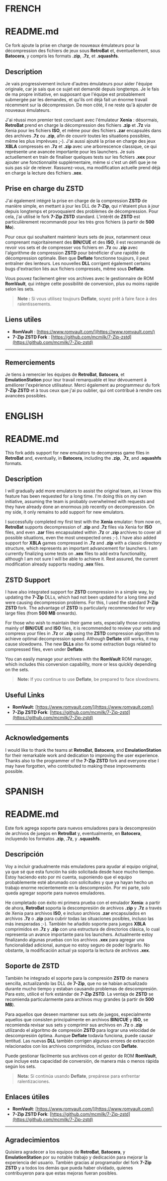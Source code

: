 # FRENCH
# README.md

Ce fork ajoute la prise en charge de nouveaux émulateurs pour la décompression des fichiers de jeux sous **RetroBat** et, éventuellement, sous **Batocera**, y compris les formats **.zip**, **.7z**, et **.squashfs**.

## Description

Je vais progressivement inclure d'autres émulateurs pour aider l'équipe originale, car je sais que ce sujet est demandé depuis longtemps. Je le fais de ma propre initiative, en supposant que l'équipe est probablement submergée par les demandes, et qu'ils ont déjà fait un énorme travail récemment sur la décompression. De mon côté, il ne reste qu'à ajouter de nouveaux émulateurs.

J'ai réussi mon premier test concluant avec l'émulateur **Xenia** : désormais, **RetroBat** prend en charge la décompression des fichiers **.zip** et **.7z** via Xenia pour les fichiers **ISO**, et même pour des fichiers **.zar** encapsulés dans des archives **.7z** ou **.zip**, afin de couvrir toutes les situations possibles, même les plus imprévues ;-). J'ai aussi ajouté la prise en charge des jeux **XBLA** compressés en **.7z** et **.zip** avec une arborescence classique, ce qui représente une avancée importante pour les launchers. Je suis actuellement en train de finaliser quelques tests sur les fichiers **.xex** pour ajouter une fonctionnalité supplémentaire, même si c'est un défi que je ne suis pas sûr de relever. Rassurez-vous, ma modification actuelle prend déjà en charge la lecture des fichiers **.xex**.

## Prise en charge du ZSTD

J'ai également intégré la prise en charge de la compression **ZSTD** de manière simple, en mettant à jour les DLL de **7-Zip**, qui n'étaient plus à jour depuis longtemps et provoquaient des problèmes de décompression. Pour cela, j'ai utilisé le fork **7-Zip ZSTD** standard. L'intérêt de **ZSTD** est particulièrement recommandé pour les très gros fichiers (à partir de **500 Mo**). 

Pour ceux qui souhaitent maintenir leurs sets de jeux, notamment ceux comprenant majoritairement des **BIN/CUE** et des **ISO**, il est recommandé de revoir vos sets et de compresser vos fichiers en **.7z** ou **.zip** avec l'algorithme de compression **ZSTD** pour bénéficier d'une rapidité de décompression optimale. Bien que **Deflate** fonctionne toujours, il peut entraîner des lenteurs. Les nouvelles **DLL** corrigent également certains bugs d'extraction liés aux fichiers compressés, même sous **Deflate**.

Vous pouvez facilement gérer vos archives avec le gestionnaire de ROM **RomVault**, qui intègre cette possibilité de conversion, plus ou moins rapide selon les sets.

> **Note :** Si vous utilisez toujours **Deflate**, soyez prêt à faire face à des ralentissements.

## Liens utiles

- **RomVault** : [https://www.romvault.com/](https://www.romvault.com/)
- **7-Zip ZSTD Fork** : [https://github.com/mcmilk/7-Zip-zstd](https://github.com/mcmilk/7-Zip-zstd)

---

## Remerciements

Je tiens à remercier les équipes de **RetroBat**, **Batocera**, et **EmulationStation** pour leur travail remarquable et leur dévouement à améliorer l'expérience utilisateur. Merci également au programmeur du fork **7-Zip ZSTD** et à tous ceux que j'ai pu oublier, qui ont contribué à rendre ces avancées possibles.


#
# ENGLISH
# README.md

This fork adds support for new emulators to decompress game files in **RetroBat** and, eventually, in **Batocera**, including the **.zip**, **.7z**, and **.squashfs** formats.

## Description

I will gradually add more emulators to assist the original team, as I know this feature has been requested for a long time. I'm doing this on my own initiative, assuming the team is probably overwhelmed with requests and they have already done an enormous job recently on decompression. On my side, it only remains to add support for new emulators.

I successfully completed my first test with the **Xenia** emulator: from now on, **RetroBat** supports decompression of **.zip** and **.7z** files via Xenia for **ISO** files, and even **.zar** files encapsulated within **.7z** or **.zip** archives to cover all possible situations, even the most unexpected ones ;-). I have also added support for **XBLA** games compressed in **.7z** and **.zip** with a classic directory structure, which represents an important advancement for launchers. I am currently finalizing some tests on **.xex** files to add extra functionality, although I am not sure I will be able to achieve it. Rest assured, the current modification already supports reading **.xex** files.

## ZSTD Support

I have also integrated support for **ZSTD** compression in a simple way, by updating the **7-Zip** DLLs, which had not been updated for a long time and were causing decompression problems. For this, I used the standard **7-Zip ZSTD** fork. The advantage of **ZSTD** is particularly recommended for very large files (from **500 MB** onwards).

For those who wish to maintain their game sets, especially those consisting mainly of **BIN/CUE** and **ISO** files, it is recommended to review your sets and compress your files in **.7z** or **.zip** using the **ZSTD** compression algorithm to achieve optimal decompression speed. Although **Deflate** still works, it may cause slowdowns. The new **DLLs** also fix some extraction bugs related to compressed files, even under **Deflate**.

You can easily manage your archives with the **RomVault** ROM manager, which includes this conversion capability, more or less quickly depending on the sets.

> **Note:** If you continue to use **Deflate**, be prepared to face slowdowns.

## Useful Links

- **RomVault**: [https://www.romvault.com/](https://www.romvault.com/)
- **7-Zip ZSTD Fork**: [https://github.com/mcmilk/7-Zip-zstd](https://github.com/mcmilk/7-Zip-zstd)

---

## Acknowledgements

I would like to thank the teams at **RetroBat**, **Batocera**, and **EmulationStation** for their remarkable work and dedication to improving the user experience. Thanks also to the programmer of the **7-Zip ZSTD** fork and everyone else I may have forgotten, who contributed to making these improvements possible.


#
# SPANISH
# README.md

Este fork agrega soporte para nuevos emuladores para la descompresión de archivos de juegos en **RetroBat** y, eventualmente, en **Batocera**, incluyendo los formatos **.zip**, **.7z**, y **.squashfs**.

## Descripción

Voy a incluir gradualmente más emuladores para ayudar al equipo original, ya que sé que esta función ha sido solicitada desde hace mucho tiempo. Estoy haciendo esto por mi cuenta, suponiendo que el equipo probablemente esté abrumado con solicitudes y que ya hayan hecho un trabajo enorme recientemente en la descompresión. Por mi parte, solo queda agregar soporte para nuevos emuladores.

He completado con éxito mi primera prueba con el emulador **Xenia**: a partir de ahora, **RetroBat** soporta la descompresión de archivos **.zip** y **.7z** a través de Xenia para archivos **ISO**, e incluso archivos **.zar** encapsulados en archivos **.7z** o **.zip** para cubrir todas las situaciones posibles, incluso las más inesperadas ;-). También he añadido soporte para juegos **XBLA** comprimidos en **.7z** y **.zip** con una estructura de directorios clásica, lo cual representa un avance importante para los launchers. Actualmente estoy finalizando algunas pruebas con los archivos **.xex** para agregar una funcionalidad adicional, aunque no estoy seguro de poder lograrlo. No obstante, la modificación actual ya soporta la lectura de archivos **.xex**.

## Soporte de ZSTD

También he integrado el soporte para la compresión **ZSTD** de manera sencilla, actualizando las DLL de **7-Zip**, que no se habían actualizado durante mucho tiempo y estaban causando problemas de descompresión. Para esto, utilicé el fork estándar de **7-Zip ZSTD**. La ventaja de **ZSTD** se recomienda particularmente para archivos muy grandes (a partir de **500 MB**).

Para aquellos que deseen mantener sus sets de juegos, especialmente aquellos que consisten principalmente en archivos **BIN/CUE** y **ISO**, se recomienda revisar sus sets y comprimir sus archivos en **.7z** o **.zip** utilizando el algoritmo de compresión **ZSTD** para lograr una velocidad de descompresión óptima. Aunque **Deflate** todavía funciona, puede causar lentitud. Las nuevas **DLL** también corrigen algunos errores de extracción relacionados con los archivos comprimidos, incluso con **Deflate**.

Puede gestionar fácilmente sus archivos con el gestor de ROM **RomVault**, que incluye esta capacidad de conversión, de manera más o menos rápida según los sets.

> **Nota:** Si continúa usando **Deflate**, prepárese para enfrentar ralentizaciones.

## Enlaces útiles

- **RomVault**: [https://www.romvault.com/](https://www.romvault.com/)
- **7-Zip ZSTD Fork**: [https://github.com/mcmilk/7-Zip-zstd](https://github.com/mcmilk/7-Zip-zstd)

---

## Agradecimientos

Quisiera agradecer a los equipos de **RetroBat**, **Batocera**, y **EmulationStation** por su notable trabajo y dedicación para mejorar la experiencia del usuario. También gracias al programador del fork **7-Zip ZSTD** y a todos los demás que pueda haber olvidado, quienes contribuyeron para que estas mejoras fueran posibles.



